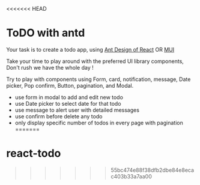 <<<<<<< HEAD
# ToDO with antd
Your task is to create a todo app, using [Ant Design of React](https://ant.design/docs/react/introduce) OR [MUI](https://mui.com/)

Take your time to play around with the preferred UI library components, Don't rush we have the whole day !

Try to play with components using Form, card, notification, message, Date picker, Pop confirm, Button, pagination, and Modal.

- use form in modal to add and edit new todo
- use Date picker to select date for that todo
- use message to alert user with detailed messages
- use confirm before delete any todo
- only display specific number of todos in every page with pagination
=======
# react-todo
>>>>>>> 55bc474e88f38dfb2dbe84e8ecac403b33a7aa00
